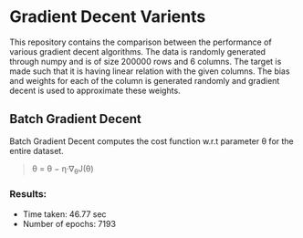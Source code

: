 # Gradient Decent Varients

This repository contains the comparison between the performance of various gradient decent algorithms. The data is randomly generated through numpy and is of size 200000 rows and 6 columns. The target is made such that it is having linear relation with the given columns. The bias and weights for each of the column is generated randomly and gradient decent is used to approximate these weights.

## Batch Gradient Decent
Batch Gradient Decent computes the cost function w.r.t parameter θ for the entire dataset.
> θ = θ − η·∇<sub>θ</sub>J(θ)

### Results:
 - Time taken: 46.77 sec
 - Number of epochs: 7193